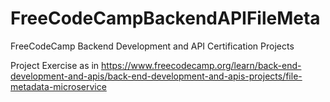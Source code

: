 # FreeCodeCampBackendAPIFileMeta
FreeCodeCamp Backend Development and API Certification Projects

Project Exercise as in https://www.freecodecamp.org/learn/back-end-development-and-apis/back-end-development-and-apis-projects/file-metadata-microservice
